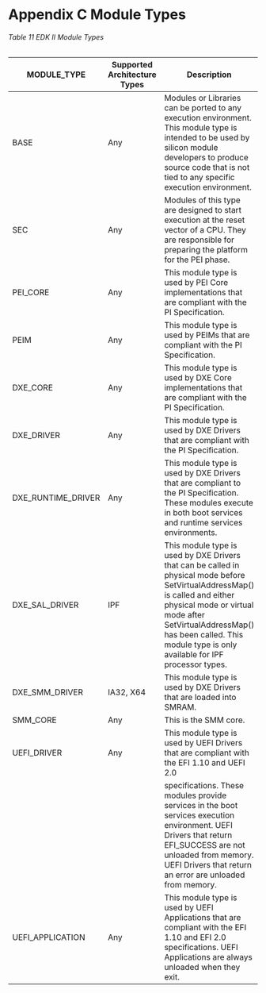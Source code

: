<!--- @file
  Appendix C Module Types

  Copyright (c) 2006-2017, Intel Corporation. All rights reserved.<BR>

  Redistribution and use in source (original document form) and 'compiled'
  forms (converted to PDF, epub, HTML and other formats) with or without
  modification, are permitted provided that the following conditions are met:

  1) Redistributions of source code (original document form) must retain the
     above copyright notice, this list of conditions and the following
     disclaimer as the first lines of this file unmodified.

  2) Redistributions in compiled form (transformed to other DTDs, converted to
     PDF, epub, HTML and other formats) must reproduce the above copyright
     notice, this list of conditions and the following disclaimer in the
     documentation and/or other materials provided with the distribution.

  THIS DOCUMENTATION IS PROVIDED BY TIANOCORE PROJECT "AS IS" AND ANY EXPRESS OR
  IMPLIED WARRANTIES, INCLUDING, BUT NOT LIMITED TO, THE IMPLIED WARRANTIES OF
  MERCHANTABILITY AND FITNESS FOR A PARTICULAR PURPOSE ARE DISCLAIMED. IN NO
  EVENT SHALL TIANOCORE PROJECT  BE LIABLE FOR ANY DIRECT, INDIRECT, INCIDENTAL,
  SPECIAL, EXEMPLARY, OR CONSEQUENTIAL DAMAGES (INCLUDING, BUT NOT LIMITED TO,
  PROCUREMENT OF SUBSTITUTE GOODS OR SERVICES; LOSS OF USE, DATA, OR PROFITS;
  OR BUSINESS INTERRUPTION) HOWEVER CAUSED AND ON ANY THEORY OF LIABILITY,
  WHETHER IN CONTRACT, STRICT LIABILITY, OR TORT (INCLUDING NEGLIGENCE OR
  OTHERWISE) ARISING IN ANY WAY OUT OF THE USE OF THIS DOCUMENTATION, EVEN IF
  ADVISED OF THE POSSIBILITY OF SUCH DAMAGE.

-->

# Appendix C Module Types

###### Table 11 EDK II Module Types

| MODULE_TYPE        | Supported Architecture Types | Description                                                                                                                                                                                                                                                    |
| ------------------ | -------------------- | ---------------------------------------------------------------------------------------------------------------------------------------------------------------------------------------------------------------------------------------------------------------------- |
| BASE               | Any                  | Modules or Libraries can be ported to any execution environment. This module type is intended to be used by silicon module developers to produce source code that is not tied to any specific execution environment.                                                   |
| SEC                | Any                  | Modules of this type are designed to start execution at the reset vector of a CPU. They are responsible for preparing the platform for the PEI phase.                                                                                                                  |
| PEI_CORE           | Any                  | This module type is used by PEI Core implementations that are compliant with the PI Specification.                                                                                                                                                                     |
| PEIM               | Any                  | This module type is used by PEIMs that are compliant with the PI Specification.                                                                                                                                                                                        |
| DXE_CORE           | Any                  | This module type is used by DXE Core implementations that are compliant with the PI Specification.                                                                                                                                                                     |
| DXE_DRIVER         | Any                  | This module type is used by DXE Drivers that are compliant with the PI Specification.                                                                                                                                                                                  |
| DXE_RUNTIME_DRIVER | Any                  | This module type is used by DXE Drivers that are compliant to the PI Specification. These modules execute in both boot services and runtime services environments.                                                                                                     |
| DXE_SAL_DRIVER     | IPF                  | This module type is used by DXE Drivers that can be called in physical mode before SetVirtualAddressMap() is called and either physical mode or virtual mode after SetVirtualAddressMap() has been called. This module type is only available for IPF processor types. |
| DXE_SMM_DRIVER     | IA32, X64            | This module type is used by DXE Drivers that are loaded into SMRAM.                                                                                                                                                                                                    |
| SMM_CORE           | Any                  | This is the SMM core.                                                                                                                                                                                                                                                  |
| UEFI_DRIVER        | Any                  | This module type is used by UEFI Drivers that are compliant with the EFI 1.10 and UEFI 2.0                                                                                                                                                                             |
|                    |                      | specifications. These modules provide services in the boot services execution environment. UEFI Drivers that return EFI_SUCCESS are not unloaded from memory. UEFI Drivers that return an error are unloaded from memory.                                              |
| UEFI_APPLICATION   | Any                  | This module type is used by UEFI Applications that are compliant with the EFI 1.10 and EFI 2.0 specifications. UEFI Applications are always unloaded when they exit.                                                                                                   |

